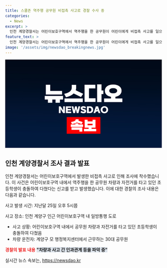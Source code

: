 ```yaml
---
title: 스쿨존 역주행 공무원 비접촉 사고로 경찰 수사 중
categories:
  - News
excerpt: >
  인천 계양경찰서는 어린이보호구역에서 역주행을 한 공무원이 어린이에게 비접촉 사고를 일으켰다는 신고를 조사 중입니다. 신고에 따르면, 공무원이 몰던 차량과 초등학생이 자전거를 타다가 충돌하여 다쳤다고 합니다. 경찰은 운전자와 사고 간의 관련성을 조사 중이라고 밝히고 있는 상황입니다.
feature_text: >
  인천 계양경찰서는 어린이보호구역에서 역주행을 한 공무원이 어린이에게 비접촉 사고를 일으켰다는 신고를 조사 중입니다. 신고에 따르면, 공무원이 몰던 차량과 초등학생이 자전거를 타다가 충돌하여 다쳤다고 합니다. 경찰은 운전자와 사고 간의 관련성을 조사 중이라고 밝히고 있는 상황입니다.
image: '/assets/img/newsdao_breakingnews.jpg'
---
```


<p><img src="/assets/img/newsdao_breakingnews.jpg" alt="pcversion 속보" /></p>

<h2 data-ke-size="size26">인천 계양경찰서 조사 결과 발표</h2>

<p>인천 계양경찰서는 어린이보호구역에서 발생한 비접촉 사고로 인해 조사에 착수했습니다. 이 사건은 어린이보호구역 내에서 역주행을 한 공무원 차량과 자전거를 타고 있던 초등학생이 충돌하여 다쳤다는 신고를 받고 발생했습니다. 이에 대한 경찰의 조사 내용은 다음과 같습니다.</p>

<p data-ke-size="size16">사고 발생 시간: 지난달 25일 오후 5시쯤</p>

<p data-ke-size="size16">사고 장소: 인천 계양구 인근 어린이보호구역 내 일방통행 도로</p>

<ul>
<li>사고 상황: 어린이보호구역 내에서 공무원 차량과 자전거를 타고 있던 초등학생이 충돌하여 다쳤음</li>
<li>차량 운전자: 계양구 모 행정복지센터에서 근무하는 30대 공무원</li>
</ul>

<p><b><span style="color: #ee2323;">경찰의 발표 내용</span></b>
<b><span style="background-color: #21538527;">"차량과 사고 간 인과관계 등을 파악 중"</span></b></p>
실시간 뉴스 속보는, <a href="https://newsdao.kr" rel="dofollow">https://newsdao.kr</a>


